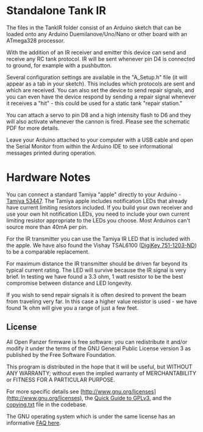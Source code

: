 # Standalone Tank IR 

The files in the TankIR folder consist of an Arduino sketch that can be loaded onto any Arduino Duemilanove/Uno/Nano or other board with an ATmega328 processor. 

With the addition of an IR receiver and emitter this device can send and receive any RC tank protocol. IR will be sent whenever pin D4 is connected to ground, for example with a pushbutton. 

Several configuration settings are available in the "A_Setup.h" file (it will appear as a tab in your sketch). This includes which protocols are sent and which are received. You can also set the device to send repair signals, and you can even have the device respond by sending a repair signal whenever it receives a "hit" - this could be used for a static tank "repair station." 

You can attach a servo to pin D8 and a high intensity flash to D6 and they will also activate whenever the cannon is fired. Please see the schematic PDF for more details. 

Leave your Arduino attached to your computer with a USB cable and open the Serial Monitor from within the Arduino IDE to see informational messages printed during operation. 


# Hardware Notes

You can connect a standard Tamiya "apple" directly to your Arduino - [Tamiya 53447](https://www.tamiyausa.com/product/item.php?product-id=53447). The Tamiya apple includes notification LEDs that already have current limiting resistors included. If you build your own receiver and use your own hit notification LEDs, you need to include your own current limiting resistor appropriate to the LEDs you choose. Most Arduinos can't source more than 40mA per pin. 

For the IR transmitter you can use the Tamiya IR LED that is included with the apple. We have also found the Vishay TSAL6100 ([DigiKey 751-1203-ND](http://www.digikey.com/product-detail/en/TSAL6100/751-1203-ND/1681338)) to be a comparable replacement. 

For maximum distance the IR transmitter should be driven far beyond its typical current rating. The LED will survive because the IR signal is very brief. In testing we have found a 3.3 ohm, 1 watt resistor to be the best compromise between distance and LED longevity. 

If you wish to send repair signals it is often desired to prevent the beam from traveling very far. In this case a higher value resistor is used - we have found 1k ohm will give you a range of just a few feet. 

## License
All Open Panzer firmware is free software: you can redistribute it and/or modify it under the terms of the GNU General Public License version 3 as published by the Free Software Foundation.

This program is distributed in the hope that it will be useful, but WITHOUT ANY WARRANTY; without even the implied warranty of MERCHANTABILITY or FITNESS FOR A PARTICULAR PURPOSE. 

For more specific details see [http://www.gnu.org/licenses](http://www.gnu.org/licenses), the [Quick Guide to GPLv3.](http://www.gnu.org/licenses/quick-guide-gplv3.html) and the [copying.txt](https://github.com/OpenPanzerProject/TCB/blob/master/COPYING.txt) file in the codebase.

The GNU operating system which is under the same license has an informative [FAQ here](http://www.gnu.org/licenses/gpl-faq.html).

